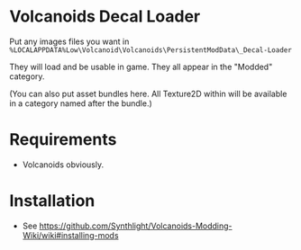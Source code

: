 # Volcanoids Decal Loader
Put any images files you want in `%LOCALAPPDATA%Low\Volcanoid\Volcanoids\PersistentModData\_Decal-Loader`

They will load and be usable in game. They all appear in the "Modded" category.

(You can also put asset bundles here. All Texture2D within will be available in a category named after the bundle.)

# Requirements
- Volcanoids obviously.

# Installation
- See https://github.com/Synthlight/Volcanoids-Modding-Wiki/wiki#installing-mods